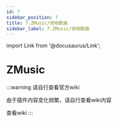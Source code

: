 ```yaml
---
id: 7
sidebar_position: 7
title: 7.ZMusic/领地歌曲
sidebar_label: 7.ZMusic/领地歌曲
---
```


import Link from '@docusaurus/Link';

# ZMusic

:::warning 请自行查看官方wiki

由于插件内容变化频繁，请自行查看wiki内容

<Link className="button button--secondary button--lg" href="https://zmusic.zhenxin.me/v2/#%E5%91%BD%E4%BB%A4-4" style={{ height: 47, marginBottom: 20}}>
    查看wiki
</Link>
:::
